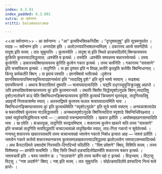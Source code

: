 ```yaml
---
index: 6.3.91
index_padded: 6.3.091
sutra: आ सर्वनाम्नः
vritti: balamanorama

---
```

<<आ सर्वनाम्नः>> - आ सर्वनाम्नः । "आ" इत्यविभक्तिकनिर्देशः । "दृग्दृशवतुषु" इति सूत्रमनुवर्तत । तदाह — सर्वनाम्न इति । अन्तादेश इति । अलोऽन्त्यपरिभाषालभ्यमिदम् । दकारस्य आत्वे सवर्णदीर्घः । तादृश् इति रूपम् । ततः सुबुत्पत्तिः । कुत्वस्येति । तादृश् स् इति स्थिते हल्ङ्यादिलोपे,क्विन्प्रत्ययस्य कु॑किति कुत्वस्याऽसिद्धत्वात् ।व्रश्चे॑ति ष इत्यर्थः । तस्येति ।व्रश्चे॑ति सम्पन्नस्य षकारस्येत्यर्थः । तस्य कुत्वेनेति । डकारस्यक्विन्प्रत्ययस्य कु॑रिति कुत्वेन गकार इत्यर्थः । तस्य चर्त्वेनेति । गकारस्य "वावसाने" इति चत्र्वविकल्प इत्यर्थः । तादृगिति । स इव दृश्यत इति न विग्रहः,कर्तरि कृत्इति कर्तर्येव क्विन्विधानात् । किन्तु कर्मकर्तरि क्विन् । स इवायं पश्यति । ज्ञानविषयो भतीत्यर्थः ।दृशेरत्र ज्ञानविषयत्वापत्तिमात्रवृत्तित्वादज्ञानार्थता॑ इति "त्यदादिषु दृशेः" इति सूत्रे भाष्ये स्पष्टम्  । रूढशब्द एवायमित्यन्ये । अथात्र कैयटादिमतं दूषयति — षत्वापवादत्वादिति । यद्यपि दधृगञ्चुयुजिक्रुञ्चुषु अप्राप्ते ।ञपि व्रश्चादिषत्वेक्वन्प्रत्ययस्य कुः॑ इति कुत्वमारभ्यते । तथापि क्विपैव सिद्धेस्पृशोऽनुदके क्विन्,त्यदादिषु दृशोऽनालोचने कञ् चे॑ति क्विन्विधानङ्क्विन्प्रत्ययस्य कु॑रिति कुत्वार्थं क्रियमाणं घृतस्पृक्, तादृगित्यादिषु अप्रवृत्तौ निरवकाशमेव स्यात् । अतस्तद्विषये कुत्वस्य फलतः षत्वापवादत्वमिति भावः । क्विन्विधानङ्क्विन्प्रत्ययस्य कुः॑ इति कुत्वार्थमेवेति "स्पृशोऽनुदके" इति सूत्रे भाष्ये स्पष्टम् । अनवकाशत्वादेव च षकारविषये कुत्वस्य नाऽसिद्धत्वमपि । अन्यथास्पृशोऽनुदके क्वि॑नित्यादिना स्पृशादेः क्विन्विधिवैयथ्र्यात् । उक्तं चपूर्वत्रासिद्ध॑मित्यत्र भाष्ये — ॒अपवादो वचनप्रमाण्या॑दिति । खकार इतीति । अघोषमहाप्राणसाम्यादिति भावः । ख एवेति । #आतदृक्, तादृगिति रूपद्वयमिष्टम् । शकारस्य कुत्वेन खकारे सति तस्य "वावसाने" इति चत्र्वपक्षे तादृगिति रूपसिद्धावपि चत्र्वाऽभावपक्षे तादृखित्येव स्यात्, ताद-गिता गकारो न श्रूयेतेत्यर्थः । नन्वस्तु शकारस्य खकारस्तथापि तस्य चत्र्वाभावपक्षे जश्त्वेन गकारो निर्बाध इत्यात आह — जश्त्वं प्रतीति । जश्त्वेन गकारे कर्तव्ये शकारस्थानकस्य कुत्वसम्पन्नखकारस्याऽसिद्धतया झलोऽभावेन जश्त्वाऽसम्भवादित्यर्थः । अथ कैयटादिमते उक्तदोषं निरस्यति-दिगादिभ्यो यदितीति । "विश प्रवेशने" क्विप्, विशिति रूपम् । तस्य विशेषमाह — व्रश्चेति षत्वमिति । विश् सिति स्थिते हङ्यादिलोपेव्रश्चे॑ति शकारस्य षकार इत्यर्थः । जश्त्वचर्त्वे इति । षस्य जश्त्वेन डः । "वाऽवसाने" इति तस्य चर्त्वेन पक्षे ट इत्यर्थः । विड्भ्याम् । विट्त्सु विट्सु । "णश अदर्शने" क्विप् । नश् इति रूपम् । ततः सुबुत्पत्तिः । सोर्हल्ङ्यादिलोपे व्रश्चादिना नित्यं षत्वे प्राप्ते- ।